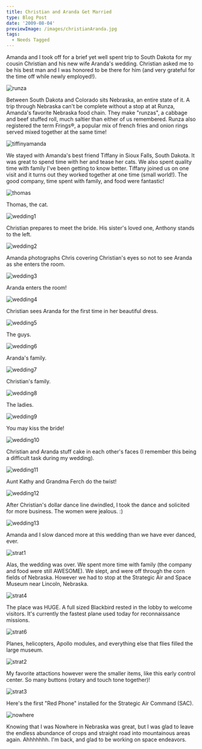 ```yaml
---
title: Christian and Aranda Get Married
type: Blog Post
date: '2009-08-04'
previewImage: /images/christianAranda.jpg
tags:
  - Needs Tagged
---
```

Amanda and I took off for a brief yet well spent trip to South Dakota for my cousin Christian and his new wife Aranda's wedding. Christian asked me to be his best man and I was honored to be there for him (and very grateful for the time off while newly employed!).

![runza](/images/runza.jpg)

Between South Dakota and Colorado sits Nebraska, an entire state of it. A trip through Nebraska can't be complete without a stop at at Runza, Amanda's favorite Nebraska food chain. They make "runzas", a cabbage and beef stuffed roll, much saltier than either of us remembered. Runza also registered the term Frings®, a popular mix of french fries and onion rings served mixed together at the same time!

![tiffinyamanda](/images/tiffinyamanda.jpg)

We stayed with Amanda's best friend Tiffany in Sioux Falls, South Dakota. It was great to spend time with her and tease her cats. We also spent quality time with family I've been getting to know better. Tiffany joined us on one visit and it turns out they worked together at one time (small world!). The good company, time spent with family, and food were fantastic!

![thomas](/images/thomas.jpg)

Thomas, the cat.

![wedding1](/images/wedding1.jpg)

Christian prepares to meet the bride. His sister's loved one, Anthony stands to the left.

![wedding2](/images/wedding2.jpg)

Amanda photographs Chris covering Christian's eyes so not to see Aranda as she enters the room.

![wedding3](/images/wedding3.jpg)

Aranda enters the room!

![wedding4](/images/wedding4.jpg)

Christian sees Aranda for the first time in her beautiful dress.

![wedding5](/images/wedding5.jpg)

The guys.

![wedding6](/images/wedding6.jpg)

Aranda's family.

![wedding7](/images/wedding7.jpg)

Christian's family.

![wedding8](/images/wedding8.jpg)

The ladies.

![wedding9](/images/wedding9.jpg)

You may kiss the bride!

![wedding10](/images/wedding10.jpg)

Christian and Aranda stuff cake in each other's faces (I remember this being a difficult task during my wedding).

![wedding11](/images/wedding11.jpg)

Aunt Kathy and Grandma Ferch do the twist!

![wedding12](/images/wedding12.jpg)

After Christian's dollar dance line dwindled, I took the dance and solicited for more business. The women were jealous. :)

![wedding13](/images/wedding13.jpg)

Amanda and I slow danced more at this wedding than we have ever danced, ever.

![strat1](/images/strat1.jpg)

Alas, the wedding was over. We spent more time with family (the company and food were still AWESOME). We slept, and were off through the corn fields of Nebraska. However we had to stop at the Strategic Air and Space Museum near Lincoln, Nebraska.

![strat4](/images/strat4.jpg)

The place was HUGE. A full sized Blackbird rested in the lobby to welcome visitors. It's currently the fastest plane used today for reconnaissance missions.

![strat6](/images/strat6.jpg)

Planes, helicopters, Apollo modules, and everything else that flies filled the large museum.

![strat2](/images/strat2.jpg)

My favorite attactions however were the smaller items, like this early control center. So many buttons (rotary and touch tone together)!

![strat3](/images/strat3.jpg)

Here's the first "Red Phone" installed for the Strategic Air Command (SAC).

![nowhere](/images/nowhere.jpg)

Knowing that I was Nowhere in Nebraska was great, but I was glad to leave the endless abundance of crops and straight road into mountainous areas again. Ahhhhhhh. I'm back, and glad to be working on space endeavors.

